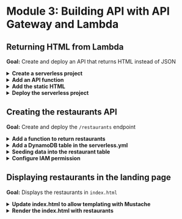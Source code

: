 # Module 3: Building API with API Gateway and Lambda

## Returning HTML from Lambda

**Goal:** Create and deploy an API that returns HTML instead of JSON

<details>
<summary><b>Create a serverless project</b></summary><p>

1. Create a directory for your serverless project.

    ```
    mkdir production-ready-serverless-workshop
    cd production-ready-serverless-workshop
    ```

2. Initialise the project:
    
    `npm init -y`
    
3. Install the `Serverless` framework as dev dependency.

    `npm install --save-dev serverless`

    Add `sls` to npm scripts by editing your `package.json` so your `scripts` section looks like this:

    ```json
      "scripts": {
        "sls": "serverless"
      },
    ```
    
    Now you can run serverless using `npm run sls [-- <args>...]`

4. Create nodejs Serverless project using one of the default templates. **NOTE** there is a whitespace AFTER `--`, this is **REQUIRED**, it's a way to tell `npm run` that everything that comes after `--` should be passed as arguments to the thing that's associated with the `sls` script we set up in the previous step

    `npx sls create --template aws-nodejs`

    See more information about `serverless create` command on [CLI documentation](https://serverless.com/framework/docs/providers/aws/cli-reference/create/) page.

5. Delete the `handler.js` file at the root
</p></details>

<details>
<summary><b>Add an API function</b></summary><p>

1. Modify the `serverless.yml` to the following.

```yml
service: workshop-${self:custom.name}

custom:
  name: <YOUR_NAME_HERE>
  email: <YOUR_EMAIL_HERE>

provider:
  name: aws
  runtime: nodejs12.x

functions:
  get-index:
    handler: functions/get-index.handler
    events:
      - http:
          path: /
          method: get
```

2. Under `custom`, replace `<YOUR_NAME_HERE>` with your name (no whitespaces, all lower case), e.g. `yancui`. This is so that if your project doesn't clash with your colleague's in case you're using a shared AWS account.

3. Also, replace `<YOUR_EMAIL_HERE>` with your email, we'll use this later to set up email notification when someone places an order.

4. In the project root, add a folder called `functions`

3. Add a file `get-index.js` under the newly created `functions` folder

4. Modify the `get-index.js` file to the following:

```javascript
const fs = require("fs")

const html = fs.readFileSync('static/index.html', 'utf-8')

module.exports.handler = async (event, context) => {
  const response = {
    statusCode: 200,
    headers: {
      'Content-Type': 'text/html; charset=UTF-8'
    },
    body: html
  }

  return response
}
```

Here, we're loading a static HTML page from a `static` folder (to be added in the next section). Which we will return in the HTTP response, along with a header with the correct `Content-Type` (otherwise it defaults to `application/json`).

And since the variable `html` is declared and assigned OUTSIDE the handler function, it will run ONLY the first time our code executes on a new container. The same goes to any variables you declare outside the handler function, such as the `fs` module which we required at the top.

</p></details>

<details>
<summary><b>Add the static HTML</b></summary><p>

1. Add a folder to the project root, call it `static`

2. Add a file `index.html` under the newly created `static` folder

3. Modify the `index.html` file to the following:

```xml
<!DOCTYPE html>
<html>
  <head>
    <meta charset="UTF-8">
    <title>Big Mouth</title>
    
    <style>
      .fullscreenDiv {
        background-color: #05bafd;
        width: 100%;
        height: auto;
        bottom: 0px;
        top: 0px;
        left: 0;
        position: absolute;
      }

      .column-container {
        padding: 0;
        margin: 0;
        list-style: none;
        display: -webkit-box;
        display: -moz-box;
        display: -ms-flexbox;
        display: -webkit-flex;
        display: flex;
        flex-flow: column;
        justify-content: center;
      }

      .item {
        padding: 5px;
        height: auto;
        margin-top: 10px;
        display: flex;
        flex-flow: row;
        justify-content: center;
      }

      input {
        font-family: Arial, Helvetica, sans-serif;
        font-size: 18px;
      }

      button {
        font-family: Arial, Helvetica, sans-serif;
        font-size: 18px;
      }
    </style>

    <script>
    </script>
  </head>

  <body>
    <div class="fullscreenDiv">
      <ul class="column-container">
        <li class="item">
          <img id="logo" src="https://d2qt42rcwzspd6.cloudfront.net/manning/big-mouth.png">
        </li>
        <li class="item">
          <input id="theme" type="text" size="50" placeholder="enter a theme, eg. cartoon"/>
          <button onclick="search()">Find Restaurants</button>
        </li>
      </ul>
  </div>
  </body>

</html>
```

</p></details>

<details>
<summary><b>Deploy the serverless project</b></summary><p>

1. Run `deploy` command:

    `npx sls deploy`

    See more information about `deploy` command on [CLI documentation](https://serverless.com/framework/docs/providers/aws/cli-reference/deploy/) page.

2. In the output you should see something like this:

```
endpoints:
  GET - https://xxxxx.execute-api.us-east-1.amazonaws.com/dev/
```

Load the endpoint in the browser and see something like the following:

![](/images/mod03-001.png)

</p></details>

## Creating the restaurants API

**Goal:** Create and deploy the `/restaurants` endpoint

<details>
<summary><b>Add a function to return restaurants</b></summary><p>

1. Add a file `get-restaurants.js` file to the `functions` folder

2. Install the `aws-sdk` package

`npm install --save-dev aws-sdk`

3. Modify `get-restaurants.js` to the following:

```javascript
const DocumentClient = require('aws-sdk/clients/dynamodb').DocumentClient
const dynamodb = new DocumentClient()

const defaultResults = process.env.defaultResults || 8
const tableName = process.env.restaurants_table

const getRestaurants = async (count) => {
  console.log(`fetching ${count} restaurants from ${tableName}...`)
  const req = {
    TableName: tableName,
    Limit: count
  }

  const resp = await dynamodb.scan(req).promise()
  console.log(`found ${resp.Items.length} restaurants`)
  return resp.Items
}

module.exports.handler = async (event, context) => {  
  const restaurants = await getRestaurants(defaultResults)
  const response = {
    statusCode: 200,
    body: JSON.stringify(restaurants)
  }

  return response
}
```

This function depends on two environment variables:

* `defaultResults` [optional] : how many restaurants to return

* `restaurants_table` [required] : name of the restaurants DynamoDB table

Also notice that we didn't require the full `aws-sdk` at the top. This is because requiring only the client we need (in this case, the `DynamoDB.DocumentClient` client) has a big impact on cold start performance. See this [blog post](https://theburningmonk.com/2019/03/just-how-expensive-is-the-full-aws-sdk/) for more details.

4. Modify `serverless.yml` to add the new function and its environment variables:

```yml
get-restaurants:
  handler: functions/get-restaurants.handler
  events:
    - http:
        path: /restaurants
        method: get
  environment:
    restaurants_table: !Ref RestaurantsTable
```

Notice that the `restaurants_table` environment variable is referencing (using the CloudFormation pseudo function `!Ref`) a resource called `RestaurantsTable`. We'll add that next.

**IMPORTANT**: make sure this block is indented and aligns with the `get-index` function. e.g.

```yml
functions:
  get-index:
    handler: functions/get-index.handler
    events:
      - http:
          path: /
          method: get

  get-restaurants:
    handler: functions/get-restaurants.handler
    events:
      - http:
          path: /restaurants/
          method: get
    environment:
      restaurants_table: !Ref RestaurantsTable
```

</p></details>

<details>
<summary><b>Add a DynamoDB table in the serverless.yml</b></summary><p>

1. Add DynamoDB table to `serverless.yml`. Add this block to the end of the file:

```yml
resources:
  Resources:
    RestaurantsTable:
      Type: AWS::DynamoDB::Table
      Properties:
        BillingMode: PAY_PER_REQUEST
        AttributeDefinitions:
          - AttributeName: name
            AttributeType: S
        KeySchema:
          - AttributeName: name
            KeyType: HASH
```

This is how we define a DynamoDB table in CloudFormation. Couple of things to note if you're new to AWS or CloudFormation.

`RestaurantsTable` is called the **logical Id** in CloudFormation, and is the unique ID for a resource within a CloudFormation template. Other resources can reference this resource using this logical id. You typically use either the `!Ref` or `!GetAtt` function to reference a resource and get its attributes (like name or ARN). Which, depending on the resource and the attribute you want to get, you have to choose the right function... I have a cheatsheet [here](https://theburningmonk.com/cloudformation-ref-and-getatt-cheatsheet) that list all the resources and what you get with each.

DynamoDB two billing modes. And here, we're using the `On-Demand` mode by setting `BillingMode` to `PAY_PER_REQUEST`. This means we don't pay for the table unless we use it, which is perfect for a demo app like this. In fact, this is probably the right setting for your app in production too unless you have very stable and very predictable load.

And lastly, DynamoDB operates with `HASH` and `RANGE` keys as the only schemas you need to specify, so that's what `KeySchema` is doing. When you specify an attribute in the key schema you also need to add them to the `AttributeDefinitions` list so you can specify their type (`S` for `String`), this is how we tell DynamoDB that the table has a `HASH` key called `name` and it's a `S`tring.

There are other configurations available, but they're needed here. For more details, check out the CloudFormation docs [here](https://docs.aws.amazon.com/AWSCloudFormation/latest/UserGuide/aws-resource-dynamodb-table.html).

Ok, now let's deploy the serverless project again (so CloudFormation provisions the table):

`npx sls deploy`

After deployment finishes, the DynamoDB table would now be provisioned.

If you look into the DynamoDB console in your AWS account, you will see that the table would have an auto-generated name like `workshop-yancui-dev-RestaurantsTable-1867PM9U2N4ZA`.

At this point, it's also worth peeking into the CloudFormation console, and see that the Serverless framework generated a CloudFormation stack for our project, and the name of the stack is derived from the `service` and `stage` name of our project - e.g. `workshop-yancui-dev`.

The stack includes a no. of outputs including the deployment bucket name, and the root URL for API Gateway REST API.

![](/images/mod03-002.png)

Since we have added a DynamoDB table to the stack as a custom resource, it's useful to add its name to the stack output.

2. To add the `RestaurantsTable` name to stack output, go to `serverless.yml`. Under the `resources` section, add the following:

```yml
  Outputs:
    RestaurantsTableName:
      Value: !Ref RestaurantsTable
```

**IMPORTANT**: `Outputs` should be aligned with `Resources` (**NOT** `resources`). So after this change, the `resources` section of your `serverless.yml` should look like this:

```yml
resources:
  Resources:
    RestaurantsTable:
      Type: AWS::DynamoDB::Table
      Properties:
        BillingMode: PAY_PER_REQUEST
        AttributeDefinitions:
          - AttributeName: name
            AttributeType: S
        KeySchema:
          - AttributeName: name
            KeyType: HASH

  Outputs:
    RestaurantsTableName:
      Value: !Ref RestaurantsTable
```

Make sure the indentations are exactly the same.

3. Deploy the project again

`npx sls deploy`

and check in the CloudFormation console to make sure that you see the `RestaurantsTableName` in the stack outputs

![](/images/mod03-003.png)

</p></details>

<details>
<summary><b>Seeding data into the restaurant table</b></summary><p>

To seed some restaurant data into the table, we're going to add a script to do that. 

But wait! We have a problem here...

The DynamoDB table name is randomly generated, how do we write this script so that it doesn't require us to go into the AWS console and copy the name of the table?

There are a couple of solutions to this:

1. Use the [serverless-export-env](https://github.com/arabold/serverless-export-env/) plugin to export the environment variables to a `.env` file.
2. Programmatically reference the `RestaurantsTableName` stack output we added above.
3. Export the table name as a SSM parameter (by adding a `AWS::SSM::Parameter` resource to our `serverless.yml`) and programmatically reference it from the script.

For the purpose of this demo app, let's use option 1, as it'll come in handy for us later on when we start writing tests. See [Paul Swail](https://twitter.com/paulswail)'s [post](https://winterwindsoftware.com/cloud-config-local-tests/) for more details.

1. Install the `serverless-export-env` plugin by running

`npm install --save-dev serverless-export-env`

2. Open `serverless.yml` and add the following to the end of the file

```yml
plugins:
  - serverless-export-env
```

**IMPORTANT**: `plugins` should be at the same level as `provider`, `functions` and `resources`, that is, it should have *NO INDENTATION*.

3. Run `npx sls export-env`. This command should generate a `.env` file in your project root, and the file content should look something like this:

`restaurants_table=workshop-yancui-dev-RestaurantsTable-1Y097GF7QLUIX`

This is because our `get-restaurants` function has an environment variable called `restaurants_table`. The `serverless-export-env` plugin has resolved the `!Ref RestaurantTable` reference and helpfully added the resolved table name to the `.env` file.

To load this `.env` file from our code, we need the `dotenv` NPM package.

4. Add `.env` to your `.gitignore` file

5. Install the `dotenv` package

`npm install --save-dev dotenv`

6. Add a file `seed-restaurants.js` to the project root

7. Modify `seed-restaurants.js` to the following.

```javascript
const AWS = require('aws-sdk')
AWS.config.region = 'us-east-1'
const dynamodb = new AWS.DynamoDB.DocumentClient()
require('dotenv').config()

const restaurants = [
  { 
    name: "Fangtasia", 
    image: "https://d2qt42rcwzspd6.cloudfront.net/manning/fangtasia.png", 
    themes: ["true blood"] 
  },
  { 
    name: "Shoney's", 
    image: "https://d2qt42rcwzspd6.cloudfront.net/manning/shoney's.png", 
    themes: ["cartoon", "rick and morty"] 
  },
  { 
    name: "Freddy's BBQ Joint", 
    image: "https://d2qt42rcwzspd6.cloudfront.net/manning/freddy's+bbq+joint.png", 
    themes: ["netflix", "house of cards"] 
  },
  { 
    name: "Pizza Planet", 
    image: "https://d2qt42rcwzspd6.cloudfront.net/manning/pizza+planet.png", 
    themes: ["netflix", "toy story"] 
  },
  { 
    name: "Leaky Cauldron", 
    image: "https://d2qt42rcwzspd6.cloudfront.net/manning/leaky+cauldron.png", 
    themes: ["movie", "harry potter"] 
  },
  { 
    name: "Lil' Bits", 
    image: "https://d2qt42rcwzspd6.cloudfront.net/manning/lil+bits.png", 
    themes: ["cartoon", "rick and morty"] 
  },
  { 
    name: "Fancy Eats", 
    image: "https://d2qt42rcwzspd6.cloudfront.net/manning/fancy+eats.png", 
    themes: ["cartoon", "rick and morty"] 
  },
  { 
    name: "Don Cuco", 
    image: "https://d2qt42rcwzspd6.cloudfront.net/manning/don%20cuco.png", 
    themes: ["cartoon", "rick and morty"] 
  },
];

const putReqs = restaurants.map(x => ({
  PutRequest: {
    Item: x
  }
}))

const req = {
  RequestItems: {
    [process.env.restaurants_table]: putReqs
  }
}
dynamodb.batchWrite(req).promise()
  .then(() => console.log("all done"))
  .catch(err => console.error(err))
```

8. Run the `seed-restaurants.js` script

`node seed-restaurants.js`

</p></details>

<details>
<summary><b>Configure IAM permission</b></summary><p>

1. Modify `serverless.yml` and add an `iamRoleStatements` section under `provider` (make sure you check for proper indentation!):

```yml
provider:
  name: aws
  runtime: nodejs12.x

  iamRoleStatements:
    - Effect: Allow
      Action: dynamodb:scan
      Resource: !GetAtt RestaurantsTable.Arn
```

This adds the `dynamodb:scan` permission to the Lambda execution role.

2. Deploy the project

`npx sls deploy`

</p></details>

## Displaying restaurants in the landing page

**Goal:** Displays the restaurants in `index.html`

<details>
<summary><b>Update index.html to allow templating with Mustache</b></summary><p>

1. Modify `index.html` to the following:

```html
<!DOCTYPE html>
<html>
  <head>
    <meta charset="UTF-8">
    <title>Big Mouth</title>
    
    <style>
      .fullscreenDiv {
        background-color: #05bafd;
        width: 100%;
        height: auto;
        bottom: 0px;
        top: 0px;
        left: 0;
        position: absolute;
      }
      .restaurantsDiv {
        background-color: #ffffff;
        width: 100%;
        height: auto;
      }
      .dayOfWeek {
        font-family: Arial, Helvetica, sans-serif;
        font-size: 32px;
        padding: 10px;
        height: auto;
        display: flex;
        justify-content: center;
      }
      .column-container {
        padding: 0;
        margin: 0;
        list-style: none;
        display: flex;
        flex-flow: column;
        flex-wrap: wrap;
        justify-content: center;
      }
      .row-container {
        padding: 0;
        margin: 0;
        list-style: none;
        display: flex;
        flex-flow: row;
        flex-wrap: wrap;
        justify-content: center;
      }
      .item {
        padding: 5px;
        height: auto;
        margin-top: 10px;
        display: flex;
        flex-flow: row;
        flex-wrap: wrap;
        justify-content: center;
      }
      .restaurant {
        background-color: #00a8f7;
        border-radius: 10px;
        padding: 5px;
        height: auto;
        width: auto;
        margin-left: 40px;
        margin-right: 40px;
        margin-top: 15px;
        margin-bottom: 0px;
        display: flex;
        justify-content: center;
      }
      .restaurant-name {
        font-size: 24px;
        font-family:Arial, Helvetica, sans-serif;
        color: #ffffff;
        padding: 10px;
        margin: 0px;
      }
      .restaurant-image {
        padding-top: 0px;
        margin-top: 0px;
      }
      input {
        font-family: Arial, Helvetica, sans-serif;
        font-size: 18px;
      }
      button {
        font-family: Arial, Helvetica, sans-serif;
        font-size: 18px;
      }
    </style>

    <script>
    </script>
  </head>

  <body>
    <div class="fullscreenDiv">
      <ul class="column-container">
        <li class="item">
          <img id="logo" src="https://d2qt42rcwzspd6.cloudfront.net/manning/big-mouth.png">
        </li>
        <li class="item">
          <input id="theme" type="text" size="50" placeholder="enter a theme, eg. cartoon"/>
          <button onclick="search()">Find Restaurants</button>
        </li>
        <li>
          <div class="restaurantsDiv column-container">
            <b class="dayOfWeek">{{dayOfWeek}}</b>
            <ul class="row-container">
              {{#restaurants}}
              <li class="restaurant">
                <ul class="column-container">
                    <li class="item restaurant-name">{{name}}</li>
                    <li class="item restaurant-image">
                      <img src="{{image}}">
                    </li>
                </ul>
              </li>
              {{/restaurants}}
            </ul> 
          </div>
        </li>
      </ul>
  </div>
  </body>

</html>
```
</p></details>

<details>
<summary><b>Render the index.html with restaurants</b></summary><p>

1. Install `mustache` as dependency

`npm install --save mustache`

2. Install `axios` as dependency

`npm install --save axios`

3. Modify `get-index.js` to the following:

```javascript
const fs = require("fs")
const Mustache = require('mustache')
const http = require('axios')

const restaurantsApiRoot = process.env.restaurants_api
const days = ['Sunday', 'Monday', 'Tuesday', 'Wednesday', 'Thursday', 'Friday', 'Saturday']

let html

function loadHtml () {
  if (!html) {
    console.log('loading index.html...')
    html = fs.readFileSync('static/index.html', 'utf-8')
    console.log('loaded')
  }
  
  return html
}

const getRestaurants = async () => {
  const httpReq = http.get(restaurantsApiRoot)
  return (await httpReq).data
}

module.exports.handler = async (event, context) => {
  const template = loadHtml()
  const restaurants = await getRestaurants()
  const dayOfWeek = days[new Date().getDay()]
  const html = Mustache.render(template, { dayOfWeek, restaurants })
  const response = {
    statusCode: 200,
    headers: {
      'Content-Type': 'text/html; charset=UTF-8'
    },
    body: html
  }

  return response
}
```

After this change, the `get-index` function needs the `restaurants_api` environment variable to know where the `/restaurants` endpoint is.

The good news is that, the Serverless always use the logical ID `ApiGatewayRestApi` for the API Gateway REST API resource. So you can easily construct the URL for the `/restaurants` endpoint.

The bad news is that you end up writing something like:

```yml
Fn::Join:
  - ''
  - - "https://"
    - !Ref ApiGatewayRestApi
    - ".execute-api.${self:provider.region}.amazonaws.com/${self:provider.stage}/restaurants"
```

it works, but is pretty verbose!

Luckily for us, there's a plugin that can help us with that. Enter `serverless-pseudo-parameters`, which allows us to use CloudFormation pseudo parameters such as `AWS::AccountId` and `AWS::Region`, and reference other resources easily.

4. Install the `serverless-pseudo-parameters` plugin

`npm install --save-dev serverless-pseudo-parameters`

5. Add `serverless-pseudo-parameters` to the list of `plugins` at the bottom of the `serverless.yml` file. Your `plugins` section should look like this afterwards

```yml
plugins:
  - serverless-export-env
  - serverless-pseudo-parameters
```

6. Modify the `serverless.yml` to add the `restaurants_api` environment variable to the `get-index` function:

```yml
get-index:
  handler: functions/get-index.handler
  events:
    - http:
        path: /
        method: get
  environment:
    restaurants_api: https://#{ApiGatewayRestApi}.execute-api.#{AWS::Region}.amazonaws.com/${self:provider.stage}/restaurants
```

Notice the `#{...}` values in that string. This is the syntax that the `serverless-pseudo-parameters` plugin introduces. Under the hood, the plugin translates strings that contain `#{...}` into a `Fn::Sub`, which you can see in the generated CloudFormation update template:

```JSON
"Environment": {
  "Variables": {
    "restaurants_api": {
      "Fn::Sub": "https://${ApiGatewayRestApi}.execute-api.${AWS::Region}.amazonaws.com/dev/restaurants"
    }
  }
}
```

* `#{ApiGatewayRestApi}` => `${ApiGatewayRestApi}`
* `#{AWS::Region}` => `${AWS::Region}`, which unfortunately you can't use within the `serverless.yml` as the Serverless framework also uses `${...}` in its own variables system. See [this page](https://serverless.com/framework/docs/providers/aws/guide/variables/) for more information.

7. Deploy the project

`npx sls deploy`

Reload the `index.html` and you should see something like the following

![](/images/mod03-004.png)

</p></details>
